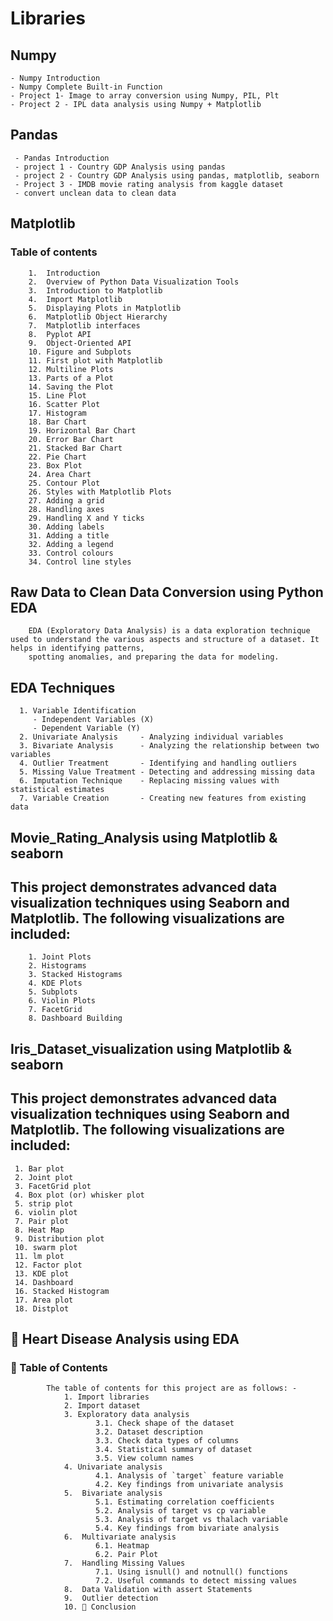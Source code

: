 # Libraries
## Numpy 
    - Numpy Introduction
    - Numpy Complete Built-in Function
    - Project 1- Image to array conversion using Numpy, PIL, Plt
    - Project 2 - IPL data analysis using Numpy + Matplotlib

## Pandas
     - Pandas Introduction
     - project 1 - Country GDP Analysis using pandas
     - project 2 - Country GDP Analysis using pandas, matplotlib, seaborn
     - Project 3 - IMDB movie rating analysis from kaggle dataset
     - convert unclean data to clean data 

## Matplotlib
   ### Table of contents
        1.	Introduction
        2.	Overview of Python Data Visualization Tools
        3.	Introduction to Matplotlib  
        4.	Import Matplotlib  
        5.	Displaying Plots in Matplotlib     
        6.	Matplotlib Object Hierarchy      
        7.	Matplotlib interfaces        
        8.	Pyplot API        
        9.	Object-Oriented API        
        10.	Figure and Subplots        
        11.	First plot with Matplotlib        
        12.	Multiline Plots        
        13.	Parts of a Plot        
        14.	Saving the Plot        
        15.	Line Plot        
        16.	Scatter Plot        
        17.	Histogram        
        18.	Bar Chart        
        19.	Horizontal Bar Chart        
        20.	Error Bar Chart        
        21.	Stacked Bar Chart       
        22.	Pie Chart      
        23.	Box Plot        
        24.	Area Chart        
        25.	Contour Plot        
        26.	Styles with Matplotlib Plots       
        27.	Adding a grid        
        28.	Handling axes       
        29.	Handling X and Y ticks        
        30.	Adding labels       
        31.	Adding a title       
        32.	Adding a legend     
        33.	Control colours     
        34.	Control line styles       
 ## Raw Data to Clean Data Conversion using Python EDA
        EDA (Exploratory Data Analysis) is a data exploration technique used to understand the various aspects and structure of a dataset. It helps in identifying patterns, 
        spotting anomalies, and preparing the data for modeling.
   ## EDA Techniques
      1. Variable Identification
         - Independent Variables (X)
         - Dependent Variable (Y)
      2. Univariate Analysis     - Analyzing individual variables
      3. Bivariate Analysis      - Analyzing the relationship between two variables
      4. Outlier Treatment       - Identifying and handling outliers
      5. Missing Value Treatment - Detecting and addressing missing data
      6. Imputation Technique    - Replacing missing values with statistical estimates
      7. Variable Creation       - Creating new features from existing data

## Movie_Rating_Analysis using Matplotlib & seaborn
   ## This project demonstrates advanced data visualization techniques using Seaborn and Matplotlib. The following visualizations are included:
        1. Joint Plots  
        2. Histograms  
        3. Stacked Histograms  
        4. KDE Plots  
        5. Subplots  
        6. Violin Plots  
        7. FacetGrid  
        8. Dashboard Building 

## Iris_Dataset_visualization using Matplotlib & seaborn
  ## This project demonstrates advanced data visualization techniques using Seaborn and Matplotlib. The following visualizations are included:
     1. Bar plot
     2. Joint plot
     3. FacetGrid plot
     4. Box plot (or) whisker plot
     5. strip plot
     6. violin plot
     7. Pair plot
     8. Heat Map
     9. Distribution plot
     10. swarm plot
     11. lm plot
     12. Factor plot
     13. KDE plot
     14. Dashboard
     16. Stacked Histogram
     17. Area plot
     18. Distplot

## 💓 Heart Disease Analysis using EDA
   ###  📑 Table of Contents
            The table of contents for this project are as follows: -
                1. Import libraries
                2. Import dataset
                3. Exploratory data analysis
                       3.1. Check shape of the dataset
                	   3.2. Dataset description
                       3.3. Check data types of columns
                       3.4. Statistical summary of dataset
                       3.5. View column names
                4. Univariate analysis
                       4.1. Analysis of `target` feature variable
                       4.2. Key findings from univariate analysis
                5.  Bivariate analysis
                       5.1. Estimating correlation coefficients
                       5.2. Analysis of target vs cp variable
                       5.3. Analysis of target vs thalach variable
                       5.4. Key findings from bivariate analysis
                6.	Multivariate analysis
                       6.1. Heatmap
                       6.2. Pair Plot
                7.	Handling Missing Values
                       7.1. Using isnull() and notnull() functions
                       7.2. Useful commands to detect missing values
                8.	Data Validation with assert Statements
                9.	Outlier detection
                10.	📝 Conclusion
